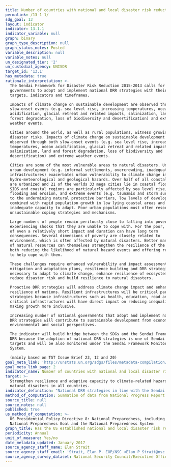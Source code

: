 ```yaml
---
title: Number of countries with national and local disaster risk reduction strategies
permalink: /13-1-1/
sdg_goal: 13
layout: indicator
indicator: 13.1.1
indicator_variable: null
graph: binary
graph_type_description: null
graph_status_notes: Posted
variable_description: null
variable_notes: null
un_designated_tier: '2'
un_custodial_agency: UNISDR
target_id: '13.1'
has_metadata: true
rationale_interpretation: >-
  The Sendai Framework for Disaster Risk Reduction 2015-2013 calls for national
  governments to adopt and implement national DRR strategies with their own
  targets, indicators and timeframes. 

  Impacts of climate change on sustainable development are observed through both
  slow-onset events (e.g. sea level rise, increasing temperatures, ocean
  acidification, glacial retreat and related impacts, salinization, land and
  forest degradation, loss of biodiversity and desertification) and extreme
  weather events. 

  Cities around the world, as well as rural populations, witness growing
  disaster risks. Impacts of climate change on sustainable development are
  observed through both slow-onset events (e.g. sea level rise, increasing
  temperatures, ocean acidification, glacial retreat and related impacts,
  salinization, land and forest degradation, loss of biodiversity and
  desertification) and extreme weather events. 

  Cities are some of the most vulnerable areas to natural disasters. Unplanned
  urban development (e.g. informal settlements, overcrowding, inadequate
  infrastructures) exacerbates urban vulnerability to climate change impacts and
  hydro-meteorological and geological hazards. Over half of all coastal areas
  are urbanized and 21 of the worlds 33 mega cities lie in coastal flood zones.
  SIDS and coastal regions are particularly affected by sea level rise, coastal
  flooding and erosion, and extreme events (e.g. tsunamis and storm surges) due
  to the undermining natural protective barriers, low levels of development
  combined with rapid population growth in low lying coastal areas and
  inadequate capacity to adapt. Poor urban populations must often resort to
  unsustainable coping strategies and mechanisms. 

  Large numbers of people remain perilously close to falling into poverty,
  experiencing shocks that they are unable to cope with. For the poor, a shock
  of even a relatively short impact and duration can have long term
  consequences. Several dimensions of poverty are closely related to
  environment, which is often affected by natural disasters. Better management
  of natural resources can themselves strengthen the resilience of the poor, by
  both reducing the likelihood of natural hazard events and offering resources
  to help cope with them. 

  These challenges require enhanced vulnerability and impact assessments,
  mitigation and adaptation plans, resilience building and DRR strategies. It is
  necessary to adapt to climate change, enhance resilience of ecosystems, and
  reduce disaster risk and build resilience to natural disasters. 

  Proactive DRR strategies will address climate change impact and enhance
  resilience of nations. Resilient infrastructures will be critical part of such
  strategies because infrastructures such as health, education, road and other
  critical infrastructures will have direct impact on reducing inequality and
  making growth more inclusive. 

  Increasing number of national governments that adopt and implement national
  DRR strategies will contribute to sustainable development from economic,
  environmental and social perspectives. 

  The indicator will build bridge between the SDGs and the Sendai Framework for
  DRR because the adoption of national DRR strategies is one of Sendai Framework
  targets and will be also monitored under the Sendai Framework Monitoring
  System. 

  (mainly based on TST Issue Brief 23, 12 and 20)
goal_meta_link: 'http://unstats.un.org/sdgs/files/metadata-compilation/Metadata-Goal-13.pdf'
goal_meta_link_page: 2
indicator_name: Number of countries with national and local disaster risk reduction strategies
target: >-
  Strengthen resilience and adaptive capacity to climate-related hazards and
  natural disasters in all countries.
indicator_definition: "National DRR strategies in line with the Sendai Framework for Disaster Risk Reduction 2015-2030: national disaster risk reduction strategies and plans, across different timescales with targets, indicators and time frames, aimed at preventing the creation of risk, the reduction of existing risk and the strengthening of economic, social, health and environmental resilience (Sendai Framework, para 27(b)). In the Sendai Framework, link with DRR and climate change adaptation is strongly advocated. Note: the DRR strategies need to be based on risk information and assessments. Country: A nation with its own government, occupying a particular territory \tNote: Terminology will be discussed and finalized in the Open-ended Intergovernmental Working Group for Sendai Framework for Disaster Risk Reduction."
method_of_computation: Summation of data from National Progress Report of the Sendai Monitor
source_title: null
source_notes: null
published: true
us_method_of_computation: >-
  US Presidential Policy Directive 8: National Preparedness, including the
  National Preparedness Goal and the National Preparedness System
graph_title: Has the US established national and local disaster risk reduction strategies?
periodicity: Annual
unit_of_measure: Yes/no
date_metadata_updated: January 2017
source_agency_staff_name: Elan Strait
source_agency_staff_email: 'Strait, Elan P. EOP/NSC <Elan_P_Strait@nsc.eop.gov>'
source_agency_survey_dataset: National Security Council/Executive Office of the President
---
```

